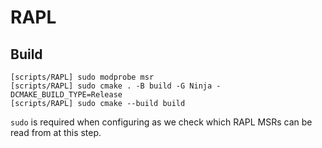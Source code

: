 # RAPL

## Build

```
[scripts/RAPL] sudo modprobe msr
[scripts/RAPL] sudo cmake . -B build -G Ninja -DCMAKE_BUILD_TYPE=Release
[scripts/RAPL] sudo cmake --build build
```

`sudo` is required when configuring as we check which RAPL MSRs can be read from at this step.
